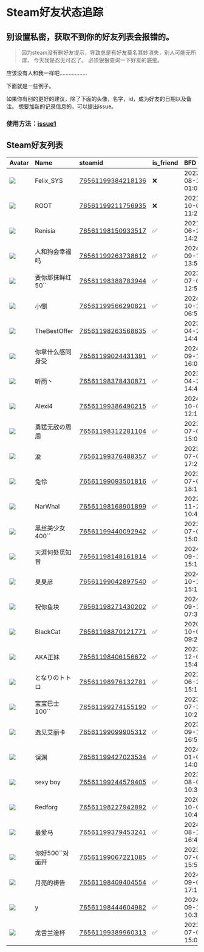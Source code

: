 # Steam好友状态追踪
## 别设置私密，获取不到你的好友列表会报错的。

> 因为steam没有删好友提示，导致总是有好友莫名其妙消失，别人可能无所谓，
> 今天我是忍无可忍了。 必须狠狠查询一下好友的底细。

应该没有人和我一样吧………………

下面就是一些例子。

如果你有别的更好的建议，除了下面的头像，名字，id，成为好友的日期以及备注。 想要加新的记录信息的，可以提出issue。

### 使用方法：[issue1](https://github.com/systemannounce/SteamFriends/issues/1)

## Steam好友列表

| Avatar                                                                            | Name         | steamid                                                                     | is_friend   | BFD                 | Remark   | removed_time        |
|:----------------------------------------------------------------------------------|:-------------|:----------------------------------------------------------------------------|:------------|:--------------------|:---------|:--------------------|
| ![](https://avatars.steamstatic.com/d41abd4be0b3769e1919802da758591a11639b13.jpg) | Felix_SYS    | [76561199384218136](https://steamcommunity.com/profiles/76561199384218136/) | ❌           | 2022-08-14 01:06:38 |          | 2024-10-29 19:56:11 |
| ![](https://avatars.steamstatic.com/ef15d4fa577672454e11c4dc5fbfa9fc71722ede.jpg) | ROOT         | [76561199211756935](https://steamcommunity.com/profiles/76561199211756935/) | ❌           | 2021-10-02 11:23:03 |          | 2024-10-29 19:56:11 |
| ![](https://avatars.steamstatic.com/b89d214a7c9eea6d874f8225039de6f06bf2792e.jpg) | Renisia      | [76561198150933517](https://steamcommunity.com/profiles/76561198150933517/) | ✅           | 2021-06-24 14:21:45 |          |                     |
| ![](https://avatars.steamstatic.com/892d00c7a5407784b61341beee5123d5379f60f3.jpg) | 人和狗会幸福吗      | [76561199263738612](https://steamcommunity.com/profiles/76561199263738612/) | ✅           | 2024-09-15 13:50:43 |          |                     |
| ![](https://avatars.steamstatic.com/784e7c21025374ee59f4f3d264406f4cfb4d40eb.jpg) | 要你那抹鲜红50``   | [76561198388783944](https://steamcommunity.com/profiles/76561198388783944/) | ✅           | 2023-07-05 12:50:09 |          |                     |
| ![](https://avatars.steamstatic.com/d5b786519069d039efca6bd3bad6b0757c185bc9.jpg) | 小懰           | [76561199566290821](https://steamcommunity.com/profiles/76561199566290821/) | ✅           | 2024-10-12 06:50:06 |          |                     |
| ![](https://avatars.steamstatic.com/fc5d8974fd3b0cd4519d382edd70e89172d6da5b.jpg) | TheBestOffer | [76561198263568635](https://steamcommunity.com/profiles/76561198263568635/) | ✅           | 2023-04-22 14:43:52 |          |                     |
| ![](https://avatars.steamstatic.com/112228b3121df2f60ba1fd731466d362953049e9.jpg) | 你拿什么感同身受     | [76561199024431391](https://steamcommunity.com/profiles/76561199024431391/) | ✅           | 2024-09-12 16:01:26 |          |                     |
| ![](https://avatars.steamstatic.com/63c70bd5c75e200fb79330764b45849f6f67046a.jpg) | 听雨丶          | [76561198378430871](https://steamcommunity.com/profiles/76561198378430871/) | ✅           | 2023-04-22 14:49:55 |          |                     |
| ![](https://avatars.steamstatic.com/26929e441d2d64f4030d1be91ad1cb631e25b593.jpg) | Alexi4       | [76561199386490215](https://steamcommunity.com/profiles/76561199386490215/) | ✅           | 2024-10-05 12:13:05 |          |                     |
| ![](https://avatars.steamstatic.com/7344ac29bf9fe77585c0c5598007902a63952efb.jpg) | 勇猛无敌の周周      | [76561198312281104](https://steamcommunity.com/profiles/76561198312281104/) | ✅           | 2023-07-01 15:08:24 |          |                     |
| ![](https://avatars.steamstatic.com/de7aed4299406a52b01b0fc087ec5eb1d380b7e7.jpg) | 渝            | [76561199376488357](https://steamcommunity.com/profiles/76561199376488357/) | ✅           | 2023-07-05 17:23:31 |          |                     |
| ![](https://avatars.steamstatic.com/6641e75b8730bc462b567a35cb525ffc85931fcb.jpg) | 兔伶           | [76561199093501816](https://steamcommunity.com/profiles/76561199093501816/) | ✅           | 2023-07-01 18:17:04 |          |                     |
| ![](https://avatars.steamstatic.com/44b65fa70c3df3819aa00d7b9cb13a40ac7cc2dc.jpg) | NarWhal      | [76561198168901899](https://steamcommunity.com/profiles/76561198168901899/) | ✅           | 2022-11-28 10:48:00 |          |                     |
| ![](https://avatars.steamstatic.com/fef49e7fa7e1997310d705b2a6158ff8dc1cdfeb.jpg) | 黑丝美少女400``   | [76561199440092942](https://steamcommunity.com/profiles/76561199440092942/) | ✅           | 2023-07-06 15:08:54 |          |                     |
| ![](https://avatars.steamstatic.com/3a77df344c4c4404d5748a1f220d1a8c5ba59fca.jpg) | 天涯何处觅知音      | [76561198148161814](https://steamcommunity.com/profiles/76561198148161814/) | ✅           | 2024-09-16 15:17:54 |          |                     |
| ![](https://avatars.steamstatic.com/4719c6b90416300af78b0ef3ecaeaf2ca45d87ac.jpg) | 臭臭彦          | [76561199042897540](https://steamcommunity.com/profiles/76561199042897540/) | ✅           | 2024-10-15 15:15:16 |          |                     |
| ![](https://avatars.steamstatic.com/eb3c4cec3f5909b33b07b19e6ec4278fbb5320b4.jpg) | 祝你鱼块         | [76561198271430202](https://steamcommunity.com/profiles/76561198271430202/) | ✅           | 2024-09-16 07:32:04 |          |                     |
| ![](https://avatars.steamstatic.com/a8c5d92192f114f5ed05a03a86e53facc7d22a27.jpg) | BlackCat     | [76561198870121771](https://steamcommunity.com/profiles/76561198870121771/) | ✅           | 2020-10-09 09:24:41 |          |                     |
| ![](https://avatars.steamstatic.com/9a74a91c16a5d45f240c162e8ffd7cf198a91cb0.jpg) | AKA正妹        | [76561198406156672](https://steamcommunity.com/profiles/76561198406156672/) | ✅           | 2023-12-02 15:42:44 |          |                     |
| ![](https://avatars.steamstatic.com/148ff422f2245ab66abfeabf3f7506861d6b703b.jpg) | となりのトトロ      | [76561198976132781](https://steamcommunity.com/profiles/76561198976132781/) | ✅           | 2021-06-24 15:19:36 |          |                     |
| ![](https://avatars.steamstatic.com/fdd03ff7db4cb99c39a76be94515068a46841f9b.jpg) | 宝宝巴士100``    | [76561199274155190](https://steamcommunity.com/profiles/76561199274155190/) | ✅           | 2023-07-15 10:24:25 |          |                     |
| ![](https://avatars.steamstatic.com/0ec665375a6b65b3f8e1e377b0a9a5d56f206d29.jpg) | 逸见艾丽卡        | [76561199099905312](https://steamcommunity.com/profiles/76561199099905312/) | ✅           | 2023-09-17 16:50:38 |          |                     |
| ![](https://avatars.steamstatic.com/021edb59fb05439d97fae470b2a01a4ed8ec54c8.jpg) | 误渊           | [76561199427023534](https://steamcommunity.com/profiles/76561199427023534/) | ✅           | 2024-01-08 14:07:01 |          |                     |
| ![](https://avatars.steamstatic.com/44b65fa70c3df3819aa00d7b9cb13a40ac7cc2dc.jpg) | sexy boy     | [76561199244579405](https://steamcommunity.com/profiles/76561199244579405/) | ✅           | 2023-08-08 10:30:35 |          |                     |
| ![](https://avatars.steamstatic.com/8fdaaf609b7d28b312cc9a0d75e2afaed38947f6.jpg) | Redforg      | [76561198227942892](https://steamcommunity.com/profiles/76561198227942892/) | ✅           | 2020-10-09 10:42:44 |          |                     |
| ![](https://avatars.steamstatic.com/19ac543e2886a16a20927f82320fddff21d9dd1e.jpg) | 最爱马          | [76561199379453241](https://steamcommunity.com/profiles/76561199379453241/) | ✅           | 2024-08-11 16:41:38 |          |                     |
| ![](https://avatars.steamstatic.com/fef49e7fa7e1997310d705b2a6158ff8dc1cdfeb.jpg) | 你好500``对面开   | [76561199067221085](https://steamcommunity.com/profiles/76561199067221085/) | ✅           | 2023-07-06 15:50:37 |          |                     |
| ![](https://avatars.steamstatic.com/915c1b8f8dbbcc150f0d5ef16898ad5b56eb64d8.jpg) | 月亮的祷告        | [76561198409404554](https://steamcommunity.com/profiles/76561198409404554/) | ✅           | 2024-09-06 17:15:05 |          |                     |
| ![](https://avatars.steamstatic.com/950f8ceecc1e541b397f404eece98710a527d2a1.jpg) | y            | [76561198444604982](https://steamcommunity.com/profiles/76561198444604982/) | ✅           | 2024-09-17 10:31:57 |          |                     |
| ![](https://avatars.steamstatic.com/3604ac34b47c87e187d151f22aa17e107253ce34.jpg) | 龙舌兰淦杯        | [76561199389960313](https://steamcommunity.com/profiles/76561199389960313/) | ✅           | 2023-07-06 15:08:54 |          |                     |